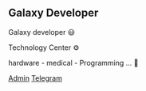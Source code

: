 ## Galaxy Developer

 Galaxy developer 😃
 
 Technology Center ⚙ 
  
 hardware - medical - Programming ...  🧠


[Admin](https://ayhan-dev.dev)
[Telegram](https://t.me/Galaxy_Deve)
